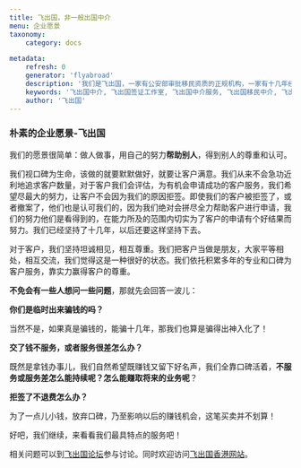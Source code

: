 ```yaml
---
title: 飞出国，非一般出国中介
menu: 企业愿景
taxonomy:
    category: docs

metadata:
    refresh: 0
    generator: 'flyabroad'
    description: '我们是飞出国，一家有公安部审批移民资质的正规机构，一家有十几年经验的老牌机构。我们的服务范围涉及加、美、澳、新等多个核心移民国家，不仅能帮助你申请移民，还能帮助你申请留学及相关访问，探亲签证等，为你提供立体化，一站式，全方位的出国服务。我们就想做一个踏踏实实的出国公司，提供一站式服务，帮你完成出国梦想，不矫情，不装逼，不搞形式主义，拿人钱财，替人办事儿，简简单单，就是这样！'
    keywords: '飞出国中介, 飞出国签证工作室, 飞出国中介服务, 飞出国移民中介, 飞出国留学中介'
    author: '飞出国'
---
```


### 朴素的企业愿景-飞出国

我们的愿景很简单：做人做事，用自己的努力**帮助别人**，得到别人的尊重和认可。

我们视口碑为生命，该做的就要默默做好，就要让客户满意。我们从来不会急功近利地追求客户数量，对于客户我们会评估，为有机会申请成功的客户服务，我们希望尽最大的努力，让客户不会因为我们的原因拒签。即使我们的客户被拒签了，或者撤案了，他们也是认可我们的，因为我们绝对会拼尽全力帮助客户进行申请，我们的努力他们是看得到的，在能力所及的范围内切实为了客户的申请有个好结果而努力。我们已经坚持了十几年，以后还要这样坚持下去。

对于客户，我们坚持坦诚相见，相互尊重。我们把客户当做是朋友，大家平等相处，相互交流，我们觉得这是一种很好的状态。我们依托积累多年的专业和口碑为客户服务，靠实力赢得客户的尊重。

**不免会有一些人想问一些问题**，那就先会回答一波儿：

**你们是临时出来骗钱的吗？**

当然不是，如果真是骗钱的，能骗十几年，那我们也算是骗得出神入化了！

**交了钱不服务，或者服务很差怎么办？**

既然是拿钱办事儿，我们自然希望既赚钱又留下好名声，我们全靠口碑活着，**不服务或服务差怎么能持续呢？怎么能赚取将来的业务呢**？

**拒签了不退费怎么办？**

为了一点儿小钱，放弃口碑，乃至影响以后的赚钱机会，这笔买卖并不划算！

好吧，我们继续，来看看我们最具特点的服务吧！

相关问题可以到[飞出国论坛]参与讨论。同时欢迎访问[飞出国香港网站]。

[flyabroadvisa.com]: http://flyabroadvisa.com?target=_blank
[bbs.flyabroadvisa.com]: http://bbs.flyabroadvisa.com?target=_blank
[飞出国论坛]: http://bbs.fcgvisa.com?target=_blank
[飞出国香港网站]: http://flyabroad.hk?target=_blank
